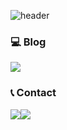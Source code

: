 ![header](https://capsule-render.vercel.app/api?type=Rounded&color=0:FFF0F5,100:FFB6C1&height=200&section=header&text=Welcome%20to-nl-633jinn's%20github👋&fontColor=ff667d&stroke=ea607c&strokeWidth=2&fontSize=50&fontAlignY=30&fontAlign=50)


### 💻 Blog
<a href="https://velog.io/@633jinn" target="_blank"><img src="https://img.shields.io/badge/Velog-20C997?style=for-the-badge&logo=Velog&logoColor=white"/></a>

### 📞 Contact
<div style="display:flex; flex-direction:row;">
    <a href="mailto:judyg00dy68@gmail.com">
        <img src="https://img.shields.io/badge/Gmail-EA4335?style=for-the-badge&logo=Gmail&logoColor=white"> 
    </a>
    <a href="https://www.instagram.com/633jinn">
        <img src="https://img.shields.io/badge/Instagram-E4405F?style=for-the-badge&logo=Instagram&logoColor=white">
    </a>
</div>

